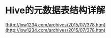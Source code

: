 # Hive的元数据表结构详解

[http://lxw1234.com/archives/2015/07/378.htm](http://lxw1234.com/archives/2015/07/378.htm)